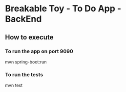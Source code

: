 # Breakable Toy - To Do App - BackEnd

## How to execute

### To run the app on port 9090
mvn spring-boot:run

### To run the tests
mvn test
